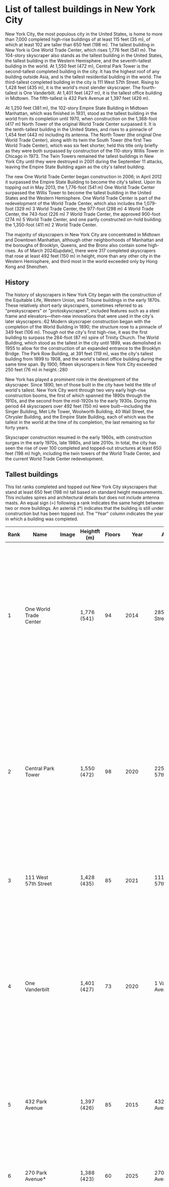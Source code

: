 # List of tallest buildings in New York City

New York City, the most populous city in the United States, is home to more than 7,000 completed high-rise buildings of at least 115 feet (35 m), of which at least 102 are taller than 650 feet (198 m). The tallest building in New York is One World Trade Center, which rises 1,776 feet (541 m). The 104-story skyscraper also stands as the tallest building in the United States, the tallest building in the Western Hemisphere, and the seventh-tallest building in the world. At 1,550 feet (472 m), Central Park Tower is the second-tallest completed building in the city. It has the highest roof of any building outside Asia, and is the tallest residential building in the world. The third-tallest completed building in the city is 111 West 57th Street. Rising to 1,428 feet (435 m), it is the world's most slender skyscraper. The fourth-tallest is One Vanderbilt. At 1,401 feet (427 m), it is the tallest office building in Midtown. The fifth-tallest is 432 Park Avenue at 1,397 feet (426 m).

At 1,250 feet (381 m), the 102-story Empire State Building in Midtown Manhattan, which was finished in 1931, stood as the tallest building in the world from its completion until 1970, when construction on the 1,368-foot (417 m) North Tower of the original World Trade Center surpassed it. It is the tenth-tallest building in the United States, and rises to a pinnacle of 1,454 feet (443 m) including its antenna. The North Tower (the original One World Trade Center), along with its twin the South Tower (the first Two World Trade Center), which was six feet shorter, held this title only briefly as they were both surpassed by construction of the 110-story Willis Tower in Chicago in 1973\. The Twin Towers remained the tallest buildings in New York City until they were destroyed in 2001 during the September 11 attacks, leaving the Empire State Building again as the city's tallest building.

The new One World Trade Center began construction in 2006; in April 2012 it surpassed the Empire State Building to become the city's tallest. Upon its topping out in May 2013, the 1,776-foot (541 m) One World Trade Center surpassed the Willis Tower to become the tallest building in the United States and the Western Hemisphere. One World Trade Center is part of the redevelopment of the World Trade Center, which also includes the 1,079-foot (329 m) 3 World Trade Center, the 977-foot (298 m) 4 World Trade Center, the 743-foot (226 m) 7 World Trade Center, the approved 900-foot (274 m) 5 World Trade Center, and one partly constructed on-hold building: the 1,350-foot (411 m) 2 World Trade Center.

The majority of skyscrapers in New York City are concentrated in Midtown and Downtown Manhattan, although other neighborhoods of Manhattan and the boroughs of Brooklyn, Queens, and the Bronx also contain some high-rises.
As of March 2024\[update], there were 317 completed skyscrapers that rose at least 492 feet (150 m) in height, more than any other city in the Western Hemisphere, and third most in the world exceeded only by Hong Kong and Shenzhen.

History
-------

The history of skyscrapers in New York City began with the construction of the Equitable Life, Western Union, and Tribune buildings in the early 1870s. These relatively short early skyscrapers, sometimes referred to as "preskyscrapers" or "protoskyscrapers", included features such as a steel frame and elevators—then-new innovations that were used in the city's later skyscrapers.: 62 Modern skyscraper construction began with the completion of the World Building in 1890; the structure rose to a pinnacle of 349 feet (106 m). Though not the city's first high-rise, it was the first building to surpass the 284-foot (87 m) spire of Trinity Church. The World Building, which stood as the tallest in the city until 1899, was demolished in 1955 to allow for the construction of an expanded entrance to the Brooklyn Bridge. The Park Row Building, at 391 feet (119 m), was the city's tallest building from 1899 to 1908, and the world's tallest office building during the same time span. By 1900, fifteen skyscrapers in New York City exceeded 250 feet (76 m) in height.: 280

New York has played a prominent role in the development of the skyscraper. Since 1890, ten of those built in the city have held the title of world's tallest. New York City went through two very early high-rise construction booms, the first of which spanned the 1890s through the 1910s, and the second from the mid-1920s to the early 1930s. During this period 44 skyscrapers over 492 feet (150 m) were built—including the Singer Building, Met Life Tower, Woolworth Building, 40 Wall Street, the Chrysler Building, and the Empire State Building, each of which was the tallest in the world at the time of its completion, the last remaining so for forty years.

Skyscraper construction resumed in the early 1960s, with construction surges in the early 1970s, late 1980s, and late 2010s. In total, the city has seen the rise of over 100 completed and topped-out structures at least 650 feet (198 m) high, including the twin towers of the World Trade Center, and the current World Trade Center redevelopment.

Tallest buildings
-----------------

This list ranks completed and topped out New York City skyscrapers that stand at least 650 feet (198 m) tall based on standard height measurements. This includes spires and architectural details but does not include antenna masts. An equal sign (\=) following a rank indicates the same height between two or more buildings. An asterisk (\*) indicates that the building is still under construction but has been topped out. The "Year" column indicates the year in which a building was completed.

| Rank | Name | Image | Heightft (m) | Floors | Year | Address | Coordinates | Notes |
| --- | --- | --- | --- | --- | --- | --- | --- | --- |
| 1 | One World Trade Center |  | 1,776 (541\) | 94 | 2014 | 285 Fulton Street | 40°42′47″N 74°00′49″W﻿ / ﻿40\.713°N 74\.0135°W﻿ / 40\.713; -74\.0135﻿ (One World Trade Center) | Also known as the Freedom Tower. Tallest building in the Western Hemisphere by architectural height. Tallest building in New York City and the United States. 7th-tallest building in the world. Roof height is 1,368 feet (417 m), the same as the original World Trade Center. Footprint of the building is 200 by 200 feet (61 by 61 m), the same as each of the Twin Towers. |
| 2 | Central Park Tower |  | 1,550 (472\) | 98 | 2020 | 225 West 57th Street | 40°45′57″N 73°58′51″W﻿ / ﻿40\.7659°N 73\.98089°W﻿ / 40\.7659; -73\.98089﻿ (Central Park Tower) | Also known as Nordstrom Tower. At 1,550 feet, it has the highest roof height of any building outside Asia, surpassing the Willis Tower by 100 feet (30 m). The building is also the tallest residential building in the world both by roof height and architectural height. Top floor marketed as 130 but has 99 actual floors. Construction was delayed in 2015 and resumed in 2017\. Topped out in September 2019\. |
| 3 | 111 West 57th Street |  | 1,428 (435\) | 85 | 2021 | 111 West 57th Street | 40°45′52″N 73°58′40″W﻿ / ﻿40\.76455°N 73\.97765°W﻿ / 40\.76455; -73\.97765﻿ (111 West 57th Street) | Also known as Steinway Tower. Second-tallest residential building in the world; the world's most slender skyscraper. |
| 4 | One Vanderbilt |  | 1,401 (427\) | 73 | 2020 | 1 Vanderbilt Avenue | 40°45′11″N 73°58′43″W﻿ / ﻿40\.7530°N 73\.9785°W﻿ / 40\.7530; -73\.9785﻿ (One Vanderbilt) | Second-tallest office building in NYC. Tallest all-office building in Midtown Manhattan. Due to floor ceilings between 14 and 20 feet in height, it has fewer stories than most buildings of similar height; its top floor is numbered 93\. Has the highest panoramic elevator in the world. The building topped out in September 2019 and formally opened on September 14, 2020\. |
| 5 | 432 Park Avenue |  | 1,397 (426\) | 85 | 2015 | 432 Park Avenue | 40°45′41″N 73°58′19″W﻿ / ﻿40\.761389°N 73\.971806°W﻿ / 40\.761389; -73\.971806﻿ (432 Park Avenue) | Fifth-tallest building overall in NYC, third-tallest by roof height, third-tallest residential building in the world; 31st-tallest building in the world; 6th-tallest building in the United States. |
| 6 | 270 Park Avenue\* |  | 1,388 (423\) | 60 | 2025 | 270 Park Avenue | 40°45′21″N 73°58′31″W﻿ / ﻿40\.7558°N 73\.9754°W﻿ / 40\.7558; -73\.9754﻿ (270 Park Avenue) | JPMorgan Chase is replacing its headquarters; the new tower was approved by the New York City Council in May 2019\. Topped out in November 2023\. |
| 7 | 30 Hudson Yards |  | 1,270 (387\) | 73 | 2019 | 500 West 33rd Street | 40°45′15″N 74°00′03″W﻿ / ﻿40\.75409°N 74\.00080°W﻿ / 40\.75409; -74\.00080﻿ (30 Hudson Yards) | Opened March 15, 2019, tallest building in Hudson Yards. It has the highest outdoor observation deck in the Western Hemisphere and highest open-air building ascent in the world. Top floor marketed as 101\. |
| 8 | Empire State Building |  | 1,250 (381\) | 102 | 1931 | 350 Fifth Avenue | 40°44′54″N 73°59′08″W﻿ / ﻿40\.748433°N 73\.985656°W﻿ / 40\.748433; -73\.985656﻿ (Empire State Building) | First building in the world to contain over 100 floors. Built in just 13 months during the Great Depression, it was the world's tallest building from its completion in 1931 until the World Trade Center was completed in 1972, and was New York City's tallest building after the World Trade Center was destroyed in the attacks of September 11, 2001, until 2012, when it was surpassed by One World Trade Center. With its antenna, it is 1,454 feet (443 m) tall. |
| 9 | Bank of America Tower |  | 1,200 (366\) | 55 | 2009 | 1101 Sixth Avenue | 40°45′19″N 73°59′03″W﻿ / ﻿40\.755278°N 73\.984167°W﻿ / 40\.755278; -73\.984167﻿ (Bank of America Tower) | First skyscraper to receive a Platinum LEED certification. Roof height is 953\.5 feet (291 m). |
| 10 | 3 World Trade Center |  | 1,079 (329\) | 80 | 2018 | 175 Greenwich Street | 40°42′39″N 74°00′42″W﻿ / ﻿40\.71090°N 74\.01160°W﻿ / 40\.71090; -74\.01160﻿ (3 World Trade Center) | Topped out in June 2016\. Officially opened June 11, 2018\. |
| 11 | The Brooklyn Tower |  | 1,066 (325\) | 74 | 2022 | 9 DeKalb Avenue | 40°41′25″N 73°58′56″W﻿ / ﻿40\.690278°N 73\.982222°W﻿ / 40\.690278; -73\.982222﻿ (9 DeKalb Avenue) | Topped out in October 2021 to become the tallest building in Brooklyn, the tallest building in the outer boroughs, the tallest building on Long Island, and the tallest building in New York State outside Manhattan Island. |
| 12 | 53W53 |  | 1,050 (320\) | 77 | 2019 | 53 West 53rd Street | 40°45′42″N 73°58′42″W﻿ / ﻿40\.76160°N 73\.97840°W﻿ / 40\.76160; -73\.97840﻿ (53W53\) | Formerly known as Tower Verre, topped out in August 2018\. |
| 13 \= | Chrysler Building |  | 1,046 (319\) | 77 | 1930 | 405 Lexington Avenue | 40°45′06″N 73°58′31″W﻿ / ﻿40\.7517°N 73\.9753°W﻿ / 40\.7517; -73\.9753﻿ (Chrysler Building) | Tied for 20th-tallest in the United States; first building in the world to rise higher than 1,000 feet (305 m); stood as the tallest building in the world from 1930 until 1931 when it was surpassed by the Empire State Building; tallest steel-framed brick building in the world. During construction, it and 40 Wall Street overtook the Eiffel Tower as the world's tallest human-made structures. |
| 13 \= | The New York Times Building |  | 1,046 (319\) | 52 | 2007 | 620 Eighth Avenue | 40°45′23″N 73°59′24″W﻿ / ﻿40\.756389°N 73\.99°W﻿ / 40\.756389; -73\.99﻿ (The New York Times Building) | Tied for 20th-tallest in the United States. Also known as the Times Tower. The first high-rise building in the United States to have a ceramic sunscreen curtain wall. |
| 15 | The Spiral |  | 1,031 (314\) | 66 | 2022 | 435 Tenth Avenue | 40°45′19″N 73°59′58″W﻿ / ﻿40\.75533°N 73\.999568°W﻿ / 40\.75533; -73\.999568﻿ (The Spiral) | 34th Street and 10th Avenue, at the north end of the High Line. Almost every floor will have its own outdoor terrace. |
| 16 | One57 |  | 1,004 (306\) | 75 | 2014 | 157 West 57th Street | 40°45′55″N 73°58′45″W﻿ / ﻿40\.7653°N 73\.9791°W﻿ / 40\.7653; -73\.9791﻿ (One57\) | First of the Billionaires' Row supertalls to be completed. |
| 17 | 520 Fifth Avenue\* |  | 1,002 (305\) | 88 | 2026 | 520 Fifth Avenue | 40°45′16″N 73°58′50″W﻿ / ﻿40\.75444°N 73\.98056°W﻿ / 40\.75444; -73\.98056﻿ (520 Fifth Avenue) | Mixed-use building with office space on the lower stories and residences above. The building topped out in October 2024\. |
| 18 | 35 Hudson Yards |  | 1,000 (305\) | 72 | 2019 | 532–560 West 33rd Street | 40°45′16″N 74°00′09″W﻿ / ﻿40\.75455°N 74\.00240°W﻿ / 40\.75455; -74\.00240﻿ (35 Hudson Yards) | Tallest mixed-use (residential and hotel) skyscraper in the city, topped out in June 2018\. |
| 19 | One Manhattan West |  | 996 (304\) | 67 | 2019 | 401 Ninth Avenue | 40°45′10″N 73°59′52″W﻿ / ﻿40\.7527°N 73\.9977°W﻿ / 40\.7527; -73\.9977﻿ (1 Manhattan West) | Tallest building in the Manhattan West development. Topped out in August 2018 and opened on October 30, 2019\. |
| 20 | 50 Hudson Yards |  | 981 (299\) | 58 | 2022 | 504 West 34th Street | 40°45′16″N 74°00′00″W﻿ / ﻿40\.754578°N 74\.000119°W﻿ / 40\.754578; -74\.000119﻿ (50 Hudson Yards) | Last tower under construction as part of Hudson Yards' Phase 1, anchored by BlackRock. |
| 21 | 4 World Trade Center |  | 977 (298\) | 72 | 2014 | 150 Greenwich Street | 40°42′37″N 74°00′43″W﻿ / ﻿40\.71040°N 74\.01195°W﻿ / 40\.71040; -74\.01195﻿ (4 World Trade Center) | Also known as 150 Greenwich Street, part of the rebuilding of the World Trade Center. |
| 22 | 70 Pine Street |  | 952 (290\) | 67 | 1932 | 70 Pine Street | 40°42′23″N 74°00′28″W﻿ / ﻿40\.70645°N 74\.00765°W﻿ / 40\.70645; -74\.00765﻿ (70 Pine Street) | 39th-tallest building in the United States; formerly known as the American International Building and the Cities Service Building. 70 Pine was transformed into a residential skyscraper with 644 rental residences, 132 hotel rooms and 35,000 square feet of retail space, opening in 2015\. It was the third-tallest building in the world upon completion. It stood as the tallest building in Lower Manhattan from the time of its completion until the construction of the original World Trade Center towers in the 1970s, then regained that status after 9/11, holding it until the construction of the new One World Trade Center building. |
| 23 | 220 Central Park South |  | 950 (290\) | 67 | 2019 | 220 59th Street | 40°46′02″N 73°58′49″W﻿ / ﻿40\.7671°N 73\.9802°W﻿ / 40\.7671; -73\.9802﻿ (220 Central Park South) | Topped out in 2017\. |
| 24 | Two Manhattan West |  | 935 (285\) | 58 | 2024 | 401 West 31st Street | 40°45′08″N 73°59′53″W﻿ / ﻿40\.752090°N 73\.997949°W﻿ / 40\.752090; -73\.997949﻿ (2 Manhattan West) | Construction began after law firm Cravath, Swaine \& Moore signed a lease for 13 floors in October 2019\. Topped out in November 2021\. |
| 25 | 40 Wall Street |  | 927 (283\) | 71 | 1930 | 40 Wall Street | 40°42′25″N 74°00′35″W﻿ / ﻿40\.706964°N 74\.009672°W﻿ / 40\.706964; -74\.009672﻿ (40 Wall Street) | 44th-tallest building in the United States; Formerly known as the Bank of Manhattan Trust Building and currently known as the Trump Building, a more permanent name is 40 Wall Street. Was world's tallest building for less than two months before being surpassed by the Chrysler Building. |
| 26 | Four Seasons Hotel New York Downtown |  | 926 (282\) | 67 | 2016 | 27 Barclay Street | 40°42′47″N 74°00′34″W﻿ / ﻿40\.713167°N 74\.009311°W﻿ / 40\.713167; -74\.009311﻿ (Four Seasons Hotel New York Downtown) | Also known as 30 Park Place. Topped out in March 2015\. |
| 27 | Citigroup Center |  | 915 (279\) | 59 | 1977 | 601 Lexington Avenue | 40°45′31″N 73°58′13″W﻿ / ﻿40\.758533°N 73\.970314°W﻿ / 40\.758533; -73\.970314﻿ (Citigroup Center) | Formerly Citicorp Center and now known as 601 Lexington Avenue. |
| 28 | 15 Hudson Yards |  | 914 (279\) | 70 | 2019 | 545 West 30th Street | 40°45′13″N 74°00′12″W﻿ / ﻿40\.7535°N 74\.0032°W﻿ / 40\.7535; -74\.0032﻿ (15 Hudson Yards) | Topped out in February 2018\. |
| 28 \= | 125 Greenwich Street\* |  | 912 (278\) | 72 | 2024 | 125 Greenwich Street | 40°42′33″N 74°00′46″W﻿ / ﻿40\.709167°N 74\.012778°W﻿ / 40\.709167; -74\.012778﻿ (125 Greenwich Street) | Topped out in March 2019\. |
| 30 | 10 Hudson Yards |  | 878 (268\) | 52 | 2016 | 501 West 30th Street | 40°45′09″N 74°00′04″W﻿ / ﻿40\.7525°N 74\.001°W﻿ / 40\.7525; -74\.001﻿ (10 Hudson Yards) | First of the Hudson Yards towers to be completed. |
| 31 | 8 Spruce Street |  | 870 (265\) | 76 | 2011 | 8 Spruce Street | 40°42′39″N 74°00′20″W﻿ / ﻿40\.710833°N 74\.005556°W﻿ / 40\.710833; -74\.005556﻿ (8 Spruce Street) | Also known as Beekman Tower and New York by Gehry. |
| 32 | Trump World Tower |  | 861 (262\) | 72 | 2001 | 845 United Nations Plaza (First Avenue) | 40°45′08″N 73°58′04″W﻿ / ﻿40\.7523°N 73\.9677°W﻿ / 40\.7523; -73\.9677﻿ (Trump World Tower) | Tallest residential building in the world from 2000 until 2003\. |
| 33 | 425 Park Avenue |  | 860 (262\) | 44 | 2021 | 425 Park Avenue | 40°45′38″N 73°58′16″W﻿ / ﻿40\.760542°N 73\.971157°W﻿ / 40\.760542; -73\.971157﻿ (425 Park Avenue) | Topped out in December 2018\. |
| 34 | 262 Fifth Avenue\* |  | 860 (262\) | 56 | 2025 | 262 Fifth Avenue |  | Topped out in April 2024\. Upon opening, the building will yield 26 condominium units. |
| 35 | 30 Rockefeller Plaza |  | 850 (259\) | 70 | 1933 | 30 Rockefeller Plaza | 40°45′32″N 73°58′44″W﻿ / ﻿40\.7590°N 73\.9790°W﻿ / 40\.7590; -73\.9790﻿ (30 Rockefeller Plaza) | Also known as the Comcast Building, formerly known as the GE Building, and the RCA Building before that; colloquially referred to as "30 Rock" for its address, houses NBC Studios and the Top of the Rock observation deck. |
| 36 \= | One Manhattan Square |  | 847 (258\) | 72 | 2019 | 250 South Street | 40°42′37″N 73°59′29″W﻿ / ﻿40\.71040°N 73\.99140°W﻿ / 40\.71040; -73\.99140﻿ (One Manhattan Square) | Topped out in September 2017\. Also known as 250 South Street or 227 Cherry Street. |
| 36 \= | Sutton Tower |  | 847 (258\) | 65 | 2022 | 426–432 East 58th Street | 40°45′30″N 73°57′41″W﻿ / ﻿40\.758291°N 73\.961256°W﻿ / 40\.758291; -73\.961256﻿ (Sutton 58\) | Residential tower rising in Sutton Place, also known as 3 Sutton Place. |
| 38 | The Orchard\* |  | 823 (251\) | 69 | 2026 | 27-48 Jackson Avenue | 40°44′53″N 73°56′21″W﻿ / ﻿40\.7480°N 73\.9392°W﻿ / 40\.7480; -73\.9392﻿ (27-48 Jackson Ave) | Topped out in July 2024\. The tallest building in Queens, and the second tallest building outside of Manhattan behind The Brooklyn Tower. |
| 39 | 56 Leonard Street |  | 821 (250\) | 57 | 2016 | 56 Leonard Street | 40°43′04″N 74°00′23″W﻿ / ﻿40\.71765°N 74\.00635°W﻿ / 40\.71765; -74\.00635﻿ (56 Leonard Street) | The tallest structure in Tribeca. |
| 40 | CitySpire |  | 814 (248\) | 75 | 1987 | 156 West 56th Street | 40°45′52″N 73°58′47″W﻿ / ﻿40\.764444°N 73\.979722°W﻿ / 40\.764444; -73\.979722﻿ (CitySpire Center) | Was NYC's tallest mixed-use building at the time of its completion. |
| 41 | 28 Liberty Street |  | 813 (248\) | 60 | 1961 | 28 Liberty Street | 40°42′28″N 74°00′32″W﻿ / ﻿40\.707778°N 74\.008889°W﻿ / 40\.707778; -74\.008889﻿ (28 Liberty Street) | Known until sale in 2015 as One Chase Manhattan Plaza. |
| 42 | 4 Times Square |  | 809 (247\) | 48 | 1999 | 1472 Broadway | 40°45′21″N 73°59′09″W﻿ / ﻿40\.755833°N 73\.985833°W﻿ / 40\.755833; -73\.985833﻿ (4 Times Square) | Height is 809 feet to mast structure. Roof height is 701 feet. Antenna height is 1118 feet. Formerly known as the Condé Nast Building. |
| 43 | MetLife Building |  | 808 (246\) | 59 | 1963 | 200 Park Avenue | 40°45′12″N 73°58′36″W﻿ / ﻿40\.753333°N 73\.976667°W﻿ / 40\.753333; -73\.976667﻿ (MetLife Building) | Formerly known as the Pan Am Building. |
| 44 | 731 Lexington Avenue |  | 806 (246\) | 54 | 2004 | 731 Lexington Avenue | 40°45′43″N 73°58′05″W﻿ / ﻿40\.762°N 73\.968°W﻿ / 40\.762; -73\.968﻿ (731 Lexington Avenue) | It houses the headquarters of Bloomberg L.P. and as a result, is sometimes referred to informally as Bloomberg Tower. |
| 45 | 126 Madison Avenue |  | 805 (245\) | 56 | 2021 | 15 East 30th Street | 40°44′44″N 73°59′07″W﻿ / ﻿40\.74566°N 73\.98516°W﻿ / 40\.74566; -73\.98516﻿ (15 East 30th Street) | Also known as Madison House, topped out in June 2019\. |
| 46 | 138 East 50th Street |  | 803 (245\) | 64 | 2019 | 138 East 50th Street | 40°45′21″N 73°58′19″W﻿ / ﻿40\.75590°N 73\.97190°W﻿ / 40\.75590; -73\.97190﻿ (138 East 50th Street) | Topped out in November 2017\. Also known as The Centrale. |
| 47 | 130 William Street |  | 800 (244\) | 66 | 2023 | 130 William Street | 40°42′23″N 74°00′28″W﻿ / ﻿40\.70645°N 74\.00765°W﻿ / 40\.70645; -74\.00765﻿ (130 William Street) | Topped out in May 2019\. |
| 48 | Woolworth Building |  | 792 (241\) | 58 | 1913 | 233 Broadway | 40°42′44″N 74°00′29″W﻿ / ﻿40\.712222°N 74\.008056°W﻿ / 40\.712222; -74\.008056﻿ (Woolworth Building) | Tallest building in the world from 1913 until 1930, before being surpassed by 40 Wall Street. |
| 49 | 111 Murray Street |  | 788 (240\) | 60 | 2018 | 111 Murray Street | 40°42′56″N 74°00′46″W﻿ / ﻿40\.71555°N 74\.01275°W﻿ / 40\.71555; -74\.01275﻿ (111 Murray Street) | Completed in 2018\. |
| 50 | 520 Park Avenue |  | 781 (238\) | 54 | 2018 | 520 Park Avenue | 40°45′51″N 73°58′12″W﻿ / ﻿40\.764028°N 73\.97°W﻿ / 40\.764028; -73\.97﻿ (520 Park Avenue) | Topped out in April 2017\. |
| 51 \= | 50 West Street |  | 779 (237\) | 64 | 2018 | 50 West Street | 40°42′29″N 74°00′54″W﻿ / ﻿40\.70800°N 74\.01505°W﻿ / 40\.70800; -74\.01505﻿ (50 West Street) | Topped out in October 2015\. |
| 51 \= | 55 Hudson Yards |  | 779 (237\) | 51 | 2018 | 550 West 34th Street | 40°45′19″N 74°00′06″W﻿ / ﻿40\.755229°N 74\.001676°W﻿ / 40\.755229; -74\.001676﻿ (55 Hudson Yards) | Topped out in April 2017\. |
| 53 \= | One Worldwide Plaza |  | 778 (237\) | 47 | 1989 | 825 Eighth Avenue | 40°45′45″N 73°59′16″W﻿ / ﻿40\.7624°N 73\.9877°W﻿ / 40\.7624; -73\.9877﻿ (One Worldwide Plaza) | Commercial office tower on Eighth Avenue |
| 53 \= | Madison Square Park Tower |  | 778 (237\) | 61 | 2017 | 45 East 22nd Street | 40°44′24″N 73°59′14″W﻿ / ﻿40\.7399°N 73\.9872°W﻿ / 40\.7399; -73\.9872﻿ (Madison Square Park Tower) | Topped out in May 2016\. |
| 55 | 50 West 66th Street |  | 775 (236\) | 52 | 2025 | 50 West 66th Street |  | Topped out in May 2024\. |
| 56 | Skyline Tower |  | 763 (233\) | 67 | 2021 | 23-15 44th Drive | 40°45′02″N 73°56′10″W﻿ / ﻿40\.7505°N 73\.9362°W﻿ / 40\.7505; -73\.9362﻿ (Skyline Tower) | The second tallest building in Queens, and the third-tallest in the outer boroughs. Topped out in October 2019\. |
| 57 | 19 Dutch |  | 758 (231\) | 63 | 2018 | 19 Dutch Street | 40°42′35″N 74°00′35″W﻿ / ﻿40\.7098°N 74\.0096°W﻿ / 40\.7098; -74\.0096﻿ (19 Dutch) | Also called 118 Fulton Street. Topped out in May 2016\. |
| 58 | Carnegie Hall Tower |  | 757 (231\) | 60 | 1991 | 152 West 57th Street | 40°45′53″N 73°58′47″W﻿ / ﻿40\.7648°N 73\.9797°W﻿ / 40\.7648; -73\.9797﻿ (Carnegie Hall Tower) | The main shaft is a mere 50 feet (15 m) wide. |
| 59 \= | 383 Madison Avenue |  | 755 (230\) | 47 | 2001 | 383 Madison Avenue | 40°45′20″N 73°58′37″W﻿ / ﻿40\.75560°N 73\.97705°W﻿ / 40\.75560; -73\.97705﻿ (383 Madison Avenue) | Formerly known as Bear Stearns World Headquarters. |
| 59 \= | Sven |  | 755 (230\) | 67 | 2021 | 29–37 41st Avenue | 40°45′00″N 73°56′11″W﻿ / ﻿40\.750063°N 73\.936507°W﻿ / 40\.750063; -73\.936507﻿ (Queens Plaza Park) | Third-tallest building in Queens after Skyline Tower and The Orchard. Topped out in June 2020\. |
| 61 | 1717 Broadway |  | 753 (230\) | 68 | 2013 | 1717 Broadway | 40°45′52″N 73°58′57″W﻿ / ﻿40\.76435°N 73\.98260°W﻿ / 40\.76435; -73\.98260﻿ (1717 Broadway) | It houses the Courtyard \& Residence Inn Manhattan/Central Park hotel. Tallest hotel in the Western Hemisphere. |
| 62 | AXA Equitable Center |  | 752 (229\) | 51 | 1985 | 787 Seventh Avenue | 40°45′42″N 73°58′54″W﻿ / ﻿40\.76170°N 73\.98160°W﻿ / 40\.76170; -73\.98160﻿ (AXA Equitable Center) | Formerly known as the Equitable Building and Equitable Center West. |
| 63 \= | 1251 Avenue of the Americas |  | 750 (229\) | 54 | 1972 | 1251 Sixth Avenue | 40°45′36″N 73°58′53″W﻿ / ﻿40\.76005°N 73\.98135°W﻿ / 40\.76005; -73\.98135﻿ (1251 Avenue of the Americas) | Formerly known as the Exxon Building. |
| 63 \= | One Penn Plaza |  | 750 (229\) | 57 | 1972 | 250 West 34th Street | 40°45′05″N 73°59′35″W﻿ / ﻿40\.751389°N 73\.993056°W﻿ / 40\.751389; -73\.993056﻿ (One Penn Plaza) | Tallest building in the Penn Plaza complex. |
| 63 \= | Deutsche Bank Center North Tower |  | 750 (229\) | 55 | 2004 | 10 Columbus Circle | 40°46′08″N 73°58′59″W﻿ / ﻿40\.76890°N 73\.98305°W﻿ / 40\.76890; -73\.98305﻿ (Time Warner Center North Tower) | Originally constructed as the AOL Time Warner Center; in 2021 the complex was renamed the Deutsche Bank Center. |
| 63 \= | Deutsche Bank Center South Tower | 750 (229\) | 55 | 2004 | 10 Columbus Circle | 40°46′06″N 73°59′01″W﻿ / ﻿40\.76830°N 73\.98365°W﻿ / 40\.76830; -73\.98365﻿ (Time Warner Center South Tower) |
| 63 \= | 200 West Street |  | 750 (229\) | 44 | 2010 | 200 West Street | 40°42′53″N 74°00′51″W﻿ / ﻿40\.71480°N 74\.01425°W﻿ / 40\.71480; -74\.01425﻿ (200 West Street) | Also known as Goldman Sachs World Headquarters. |
| 68 \= | One Astor Plaza |  | 745 (227\) | 54 | 1972 | 1515 Broadway | 40°45′29″N 73°59′11″W﻿ / ﻿40\.75800°N 73\.98645°W﻿ / 40\.75800; -73\.98645﻿ (One Astor Plaza) | Located on the site formerly occupied by the Hotel Astor. Houses the world headquarters of Paramount Global. |
| 68 \= | 60 Wall Street |  | 745 (227\) | 55 | 1989 | 60 Wall Street | 40°42′23″N 74°00′30″W﻿ / ﻿40\.70635°N 74\.00845°W﻿ / 40\.70635; -74\.00845﻿ (60 Wall Street) | Also known as Deutsche Bank Building. |
| 70 \= | One Liberty Plaza |  | 743 (226\) | 54 | 1972 | 165 Broadway | 40°42′35″N 74°00′41″W﻿ / ﻿40\.709722°N 74\.011389°W﻿ / 40\.709722; -74\.011389﻿ (One Liberty Plaza) | Formerly known as the U.S. Steel Building. |
| 70 \= | 7 World Trade Center |  | 743 (226\) | 49 | 2006 | 250 Greenwich Street | 40°42′48″N 74°00′43″W﻿ / ﻿40\.7133°N 74\.0120°W﻿ / 40\.7133; -74\.0120﻿ (7 World Trade Center) | First tower in the new World Trade Center complex to be completed. |
| 72 | 20 Exchange Place |  | 741 (226\) | 57 | 1931 | 20 Exchange Place | 40°42′20″N 74°00′35″W﻿ / ﻿40\.705556°N 74\.009722°W﻿ / 40\.705556; -74\.009722﻿ (20 Exchange Place) | Formerly known as the City Bank-Farmers Trust Building. Was the fourth-tallest building in New York City when it was finished, behind Chrysler, 40 Wall, and Woolworth Bldgs. |
| 73 | 200 Vesey Street |  | 739 (225\) | 51 | 1986 | 200 Vesey Street | 40°42′49″N 74°00′53″W﻿ / ﻿40\.713611°N 74\.014722°W﻿ / 40\.713611; -74\.014722﻿ (200 Vesey Street) | Formerly known as Three World Financial Center and American Express Tower. |
| 74 | ARO |  | 738 (225\) | 54 | 2018 | 242 West 53rd Street | 40°45′49″N 73°59′03″W﻿ / ﻿40\.76365°N 73\.98409°W﻿ / 40\.76365; -73\.98409﻿ (ARO) | Topped out in June 2017\. Also known as 242 West 53rd Street and Roseland Tower. |
| 75 | 1540 Broadway |  | 733 (223\) | 42 | 1990 | 1540 Broadway | 40°45′29″N 73°59′05″W﻿ / ﻿40\.758135°N 73\.984853°W﻿ / 40\.758135; -73\.984853﻿ (1540 Broadway) | Also known as Bertelsmann Building. |
| 76 | Lumen |  | 731 (223\) | 66 | 2026 | 43-30 24th Street | 40°44′56″N 73°56′38″W﻿ / ﻿40\.749°N 73\.944°W﻿ / 40\.749; -73\.944﻿ (43-30 24th Street) | Foundation work began in December 2022, and the building rose above street level in March 2023 and topped off in July 2024\. The building will be residential, with 921 units and ground-floor commercial space.  |
| 77 | The Eugene |  | 730 (223\) | 64 | 2017 | 401 West 31st Street | 40°45′08″N 73°59′56″W﻿ / ﻿40\.7523°N 73\.9990°W﻿ / 40\.7523; -73\.9990﻿ (The Eugene) | Topped out in April 2016\. |
| 78 | Times Square Tower |  | 726 (221\) | 47 | 2004 | 7 Times Square | 40°45′20″N 73°59′12″W﻿ / ﻿40\.7555°N 73\.9867°W﻿ / 40\.7555; -73\.9867﻿ (Times Square Tower) |  |
| 79 | Brooklyn Point |  | 722 (220\) | 57 | 2020 | 138 Willoughby Street | 40°41′31″N 73°58′59″W﻿ / ﻿40\.69185°N 73\.98299°W﻿ / 40\.69185; -73\.98299﻿ (Brooklyn Point) | Topped-out in April 2019, it is the second-tallest building in the borough of Brooklyn. |
| 80 | Metropolitan Tower |  | 716 (218\) | 68 | 1985 | 146 West 57th Street | 40°45′54″N 73°58′45″W﻿ / ﻿40\.76495°N 73\.9791°W﻿ / 40\.76495; -73\.9791﻿ (Metropolitan Tower) | Immediately adjacent to Carnegie Hall Tower, separated by the Russian Tea Room. |
| 81 | 252 East 57th Street |  | 715 (218\) | 65 | 2016 | 252 East 57th Street | 40°45′34″N 73°57′59″W﻿ / ﻿40\.759306°N 73\.966389°W﻿ / 40\.759306; -73\.966389﻿ (252 East 57th Street) | Topped out in October 2015\. Completed in 2017\. |
| 82 | Selene |  | 711 (217\) | 61 | 2018 | 100 East 53rd Street | 40°45′30″N 73°58′17″W﻿ / ﻿40\.758333°N 73\.971389°W﻿ / 40\.758333; -73\.971389﻿ (100 East 53rd Street) | Topped out in January 2016\. |
| 83 | General Motors Building |  | 705 (215\) | 50 | 1968 | 767 Fifth Avenue | 40°45′50″N 73°58′21″W﻿ / ﻿40\.763889°N 73\.9725°W﻿ / 40\.763889; -73\.9725﻿ (General Motors Building) | Occupies a full city block. |
| 84 | 25 Park Row |  | 702 (214\) | 54 | 2020 | 25 Park Row | 40°42′41″N 74°00′26″W﻿ / ﻿40\.711361°N 74\.007306°W﻿ / 40\.711361; -74\.007306﻿ (25 Park Row) | Also known as 23 Park Row. |
| 85 | Metropolitan Life Insurance Company Tower |  | 700 (213\) | 50 | 1909 | 1 Madison Avenue | 40°44′28″N 73°59′15″W﻿ / ﻿40\.741239°N 73\.9874°W﻿ / 40\.741239; -73\.9874﻿ (Metropolitan Life Insurance Company Tower) | Tallest building in the world from 1909 until 1913 before being surpassed by the Woolworth Building. |
| 86 | 500 Fifth Avenue |  | 697 (212\) | 59 | 1931 | 500 Fifth Avenue | 40°45′14″N 73°58′53″W﻿ / ﻿40\.7538°N 73\.9813°W﻿ / 40\.7538; -73\.9813﻿ (500 Fifth Avenue) | Became a city landmark in 2010\. |
| 87 | 601 West 29th Street |  | 695 (212\) | 58 | 2022 | 601 West 29th Street | 40°45′10″N 74°00′16″W﻿ / ﻿40\.7529°N 74\.0045°W﻿ / 40\.7529; -74\.0045﻿ (601 West 29th Street) | Topped out. Received construction financing in June 2019; construction was underway as of July 2020\. |
| 88 | Americas Tower |  | 692 (211\) | 48 | 1992 | 1177 Sixth Avenue | 40°45′26″N 73°58′58″W﻿ / ﻿40\.7572°N 73\.9827°W﻿ / 40\.7572; -73\.9827﻿ (Americas Tower) | Also known as 1177 Avenue of the Americas. |
| 89 | Solow Building |  | 689 (210\) | 49 | 1974 | 9 West 57th Street | 40°45′50″N 73°58′29″W﻿ / ﻿40\.763861°N 73\.974794°W﻿ / 40\.763861; -73\.974794﻿ (Solow Building) |  |
| 90 | 140 Broadway |  | 688 (210\) | 52 | 1967 | 140 Broadway | 40°42′31″N 74°00′36″W﻿ / ﻿40\.708611°N 74\.01°W﻿ / 40\.708611; -74\.01﻿ (140 Broadway) | Also known as Marine Midland Building, HSBC Bank Building. |
| 91 \= | 277 Park Avenue |  | 687 (209\) | 50 | 1963 | 277 Park Avenue | 40°45′20″N 73°58′31″W﻿ / ﻿40\.75551°N 73\.9752°W﻿ / 40\.75551; -73\.9752﻿ (277 Park Avenue) |  |
| 91 \= | 55 Water Street |  | 687 (209\) | 53 | 1972 | 55 Water Street | 40°42′12″N 74°00′33″W﻿ / ﻿40\.7032°N 74\.0091°W﻿ / 40\.7032; -74\.0091﻿ (55 Water Street) |  |
| 91 \= | 5 Beekman Street |  | 687 (209\) | 47 | 2017 | 5 Beekman Street | 40°42′40″N 74°00′25″W﻿ / ﻿40\.7111°N 74\.0070°W﻿ / 40\.7111; -74\.0070﻿ (5 Beekman Street) | Also known as The Beekman Hotel \& Residences. |
| 94 | Morgan Stanley Building |  | 685 (209\) | 42 | 1989 | 1585 Broadway | 40°45′37″N 73°59′08″W﻿ / ﻿40\.760386°N 73\.985678°W﻿ / 40\.760386; -73\.985678﻿ (Morgan Stanley Building) | Also known as 1585 Broadway. It houses the Morgan Stanley World Headquarters. |
| 95 | Penguin Random House Tower |  | 684 (208\) | 52 | 2003 | 1745 Broadway | 40°45′55″N 73°58′57″W﻿ / ﻿40\.7653°N 73\.9825°W﻿ / 40\.7653; -73\.9825﻿ (Penguin Random House Tower) |  |
| 96 | Four Seasons Hotel New York |  | 682 (208\) | 52 | 1993 | 57 East 57th Street | 40°45′44″N 73°58′17″W﻿ / ﻿40\.762222°N 73\.971389°W﻿ / 40\.762222; -73\.971389﻿ (Four Seasons Hotel New York) |  |
| 97 | Sky |  | 676 (206\) | 61 | 2015 | 605 West 42nd Street | 40°45′41″N 73°59′55″W﻿ / ﻿40\.7614°N 73\.9986°W﻿ / 40\.7614; -73\.9986﻿ (Sky) | Also known as 605 West 42nd Street and Atelier II. Largest single tower residence in New York City. Sky comprises 1,175 luxury units and includes more than 70,000 sq ft of amenity space. |
| 98 | 1221 Avenue of the Americas |  | 674 (205\) | 51 | 1972 | 1221 Sixth Avenue | 40°45′33″N 73°58′54″W﻿ / ﻿40\.759167°N 73\.981667°W﻿ / 40\.759167; -73\.981667﻿ (1221 Avenue of the Americas) | Formerly known as the McGraw-Hill Building. |
| 99 \= | One Grand Central Place |  | 673 (205\) | 53 | 1930 | 60 East 42nd Street | 40°45′08″N 73°58′44″W﻿ / ﻿40\.7522°N 73\.9788°W﻿ / 40\.7522; -73\.9788﻿ (One Grand Central Place) | Formerly known as the Lincoln Building. |
| 99 \= | One Court Square |  | 673 (205\) | 50 | 1990 | 2501 Jackson Avenue, Long Island City | 40°44′49″N 73°56′38″W﻿ / ﻿40\.747083°N 73\.943889°W﻿ / 40\.747083; -73\.943889﻿ (One Court Square) | Tallest building in the Borough of Queens from 1990 to 2021\. Formerly known as the Citigroup Building. |
| 99 \= | Barclay Tower |  | 673 (205\) | 56 | 2007 | 10 Barclay Street | 40°42′44″N 74°00′33″W﻿ / ﻿40\.712194°N 74\.009083°W﻿ / 40\.712194; -74\.009083﻿ (Barclay Tower) |  |
| 99 \= | 277 Fifth Avenue |  | 673 (205\) | 55 | 2018 | 277 Fifth Avenue | 40°44′44″N 73°59′11″W﻿ / ﻿40\.745661°N 73\.986275°W﻿ / 40\.745661; -73\.986275﻿ (277 Fifth Avenue) | Topped out in March 2018\. |
| 103 \= | Paramount Plaza |  | 670 (204\) | 48 | 1970 | 1633 Broadway | 40°45′44″N 73°59′04″W﻿ / ﻿40\.7621°N 73\.98445°W﻿ / 40\.7621; -73\.98445﻿ (Paramount Plaza) | Formerly the Uris Building. |
| 103 \= | 161 Maiden Lane\* |  | 670 (204\) | 60 | On hold | 161 Maiden Lane | 40°42′20″N 74°00′17″W﻿ / ﻿40\.705533°N 74\.004779°W﻿ / 40\.705533; -74\.004779﻿ (161 Maiden Lane) | Also known as One Seaport. Topped out in August 2018\. |
| 105 | 200 Amsterdam Avenue |  | 668 (204\) | 55 | 2021 | 200 Amsterdam Avenue | 40°46′36″N 73°59′00″W﻿ / ﻿40\.7768°N 73\.9833°W﻿ / 40\.7768; -73\.9833﻿ (200 Amsterdam) | Tallest building on the Upper West Side; topped-out in August 2019\. |
| 106 | 45 Park Place\* |  | 667 (203\) | 43 | On hold | 45 Park Place | 40°42′49″N 74°00′36″W﻿ / ﻿40\.713611°N 74\.01°W﻿ / 40\.713611; -74\.01﻿ (45 Park Place) | Topped out by October 2019\. |
| 107 | Trump Tower |  | 664 (202\) | 58 | 1982 | 725 Fifth Avenue | 40°45′45″N 73°58′26″W﻿ / ﻿40\.7625°N 73\.9738°W﻿ / 40\.7625; -73\.9738﻿ (Trump Tower) |  |
| 108 | 1 Wall Street |  | 654 (199\) | 50 | 1932 | 1 Wall Street | 40°42′26″N 74°00′42″W﻿ / ﻿40\.707222°N 74\.011667°W﻿ / 40\.707222; -74\.011667﻿ (1 Wall Street) | It was formerly called Bank of New York Building and Irving Trust Building. |
| 109 \= | 599 Lexington Avenue |  | 653 (199\) | 51 | 1986 | 599 Lexington Avenue | 40°45′28″N 73°58′15″W﻿ / ﻿40\.7578°N 73\.9707°W﻿ / 40\.7578; -73\.9707﻿ (599 Lexington Avenue) |  |
| 109 \= | Silver Towers I |  | 653 (199\) | 58 | 2009 | 620 West 42nd Street | 40°45′39″N 73°59′57″W﻿ / ﻿40\.760722°N 73\.999194°W﻿ / 40\.760722; -73\.999194﻿ (Silver Towers I) | Also known as River Place. |
| 109 \= | Silver Towers II | 653 (199\) | 58 | 2009 | 620 West 42nd Street | 40°45′39″N 73°59′57″W﻿ / ﻿40\.760722°N 73\.999194°W﻿ / 40\.760722; -73\.999194﻿ (Silver Towers II) | Also known as River Place. |
| 112 | 712 Fifth Avenue |  | 650 (198\) | 53 | 1990 | 712 Fifth Avenue | 40°45′44″N 73°58′30″W﻿ / ﻿40\.7622°N 73\.975°W﻿ / 40\.7622; -73\.975﻿ (712 Fifth Avenue) |  |

### Tallest buildings by pinnacle height

This list ranks buildings in New York City based on pinnacle height measurement, which includes antenna masts. Standard architectural height measurement, which excludes non-architectural antennas in building height, is included for comparative purposes. An equal sign (\=) following a rank indicates the same height between two or more buildings. The "Year" column indicates the year in which a building was completed.

| Pinn. Rank | Std. Rank | Name | Pinnacle heightft (m) | Standard heightft (m) | Floors | Year | Sources |
| --- | --- | --- | --- | --- | --- | --- | --- |
| 1 | 1 | One World Trade Center | 1,792 (546\) | 1,776 (541\) | 104 | 2014 |  |
| 2 | 2 | Central Park Tower | 1,550 (472\) | 1,550 (472\) | 98 | 2020 |  |
| 3 | 7 | Empire State Building | 1,454 (443\) | 1,250 (381\) | 102 | 1931 |  |
| 4 | 3 | 111 West 57th Street | 1,428 (435\) | 1,428 (435\) | 84 | 2021 |  |
| 5 | 4 | One Vanderbilt | 1,401 (427\) | 1,401 (427\) | 59 | 2020 |  |
| 6 | 5 | 432 Park Avenue | 1,397 (426\) | 1,397 (426\) | 85 | 2015 |  |
| 7 | 6 | 270 Park Avenue | 1,388 (423\) | 1,388 (423\) | 60 | 2025 |  |
| 8 | 7 | 30 Hudson Yards | 1,270 (387\) | 1,270 (387\) | 73 | 2019 |  |
| 9 | 9 | Bank of America Tower | 1,200 (366\) | 1,200 (366\) | 55 | 2009 |  |
| 10 | 39 | Condé Nast Building | 1,118 (341\) | 809 (247\) | 48 | 1999 |  |
| 11 | 10 | 3 World Trade Center | 1,079 (329\) | 1,079 (329\) | 69 | 2018 |  |
| 12 | 11 | The Brooklyn Tower | 1,066 (325\) | 1,066 (325\) | 73 | 2022 |  |
| 13 | 12 | 53W53 | 1,050 (320\) | 1,050 (320\) | 77 | 2019 |  |
| 14 | 13 | Chrysler Building | 1,046 (319\) | 1,046 (319\) | 77 | 1930 |  |
| 15 | 14 | New York Times Building | 1,046 (319\) | 1,046 (319\) | 52 | 2007 |  |
| 16 | 15 | The Spiral | 1,041 (317\) | 1,041 (317\) | 66 | 2023 |  |
| 17 | 16 | 35 Hudson Yards | 1,009 (308\) | 1,009 (308\) | 72 | 2019 |  |
| 18 | 17 | One57 | 1,004 (306\) | 1,004 (306\) | 75 | 2014 |  |
| 19 | 18 | One Manhattan West | 996 (304\) | 996 (304\) | 67 | 2019 |  |
| 20 | 19 | 50 Hudson Yards | 981 (299\) | 981 (299\) | 58 | 2022 |  |
| 21 | 20 | 4 World Trade Center | 977 (298\) | 977 (298\) | 65 | 2014 |  |

### Tallest buildings in each borough

This lists the tallest building in each borough of New York City based on standard height measurement. The "Year" column indicates the year in which a building was completed.

| Borough | Name | Heightft (m) | Floors | Year | Source |
| --- | --- | --- | --- | --- | --- |
| Bronx | Harlem River Park Towers I \& II | 428 (130\) | 44 | 1975 |  |
| Brooklyn | The Brooklyn Tower | 1,066 (325\) | 73 | 2022 |  |
| Manhattan | One World Trade Center | 1,776 (541\) | 104 | 2014 |  |
| Queens | The Orchard | 823 (251\) | 69 | 2024 |  |
| Staten Island | Old Church of St. Joachim and St. Anne | 225 (69\) | 1 | 1891 |  |

Tallest under construction or proposed
--------------------------------------

### Under construction

This lists buildings that are currently under construction in New York City and are expected to rise to a height of at least 650 feet (198 m). Buildings under construction that have already been topped out are also included, as are those whose construction has been suspended. For buildings whose heights have not yet been released by their developers, this table uses a floor count of 50 stories as the cutoff.

| Name | Heightft (m) | Floors | Year(est.) | Address | Coordinates | Notes |
| --- | --- | --- | --- | --- | --- | --- |
| 2 World Trade Center | 1,350 (411\) | 84 | — | 200 Greenwich Street | 40°42′43″N 74°00′40″W﻿ / ﻿40\.7120°N 74\.0110°W﻿ / 40\.7120; -74\.0110﻿ (2 World Trade Center) | Would become the second-tallest building in the new World Trade Center complex upon completion. As of June 2020, construction is on hold after the completion of foundation work due to a lack of tenants. Both Bjarke Ingels and Norman Foster have proposed designs for the building, the final design will depend upon a prospective tenant's needs. |
| 41–47 West 57th Street | 1,100 (335\) | 63 | — | 41–47 West 57th Street |  | Proposed by developer Sedesco with a design by OMA. Demolition work was completed on the site as of August 2021\. Construction reportedly began in 2023\. |
| 570 Fifth Avenue | 1,100 (335\) | 78 | 2028 | 570 Fifth Avenue |  | Extell filed permits with several different potential plans for a supertall building on the site in late 2021\. Demolition of existing structures was completed in 2023\. Construction reportedly began in 2023\. |
| 740 Eighth Avenue | 1,067 (325\) | 52 | 2027 | 740 Eighth Avenue | 40°45′34″N 73°59′16″W﻿ / ﻿40\.7595°N 73\.9877°W﻿ / 40\.7595; -73\.9877﻿ (740 Eighth Avenue) | Approved by the city in December 2021\. Excavation underway as of October 2022\. Plans call for a hotel, with a "vertical-drop" ride and observation tower. |
| 45 Broad Street |  |  | — | 45 Broad Street | 40°42′20″N 74°00′41″W﻿ / ﻿40\.705556°N 74\.011389°W﻿ / 40\.705556; -74\.011389﻿ (3 Hudson Boulevard) | Would become the tallest residential building in Downtown Manhattan if completed; has been on hold since 2020\. |
| 3 Hudson Boulevard | 987 (301\) | 56 | — | 555 West 34th Street | 40°45′20″N 74°00′06″W﻿ / ﻿40\.755646°N 74\.001638°W﻿ / 40\.755646; -74\.001638﻿ (3 Hudson Boulevard) | Formerly known as GiraSole. The project remains on hold, though the developer's head of commercial leasing said in November 2021 that he is "hopeful that we'll have more significant news in the next six months or so" about the status of the project. |
| 343 Madison Avenue | 844 (257\) | 40 | 2026 | 343 Madison Avenue | — | Under-construction office tower developed by Boston Properties to replace the former Metropolitan Transportation Authority headquarters across from Grand Central Terminal. Demolition was completed in March 2023\. Norges Bank Investment Management has invested in the building. |
| 80 Flatbush | 840 (256\) | 74 | 2027 | — | — | Approved by the New York City Council in September 2018\. The development will have two buildings; excavation on the site of the shorter building began in late 2021\. |
| 111 Washington Street | 820 (250\) | 64 | 2026 | 111 Washington Street | — | Excavation work on the site was first reported in June 2023 and was still underway as of October 2023\. The building will include 462 residential units, 7,000 square feet of commercial space, and a 60-foot-long rear yard. |
| 100 West 37th Street | 785 (239\) | 68 | 2026 | 989–993 Sixth Avenue | — | Demolition began in 2023\. The building will be residential, with 300 condominiums. |

\* Table entries with dashes (—) indicate that information regarding expected building heights or dates of completion has not yet been released.

### Approved

This table lists buildings that are approved for construction in New York City and are expected to rise at least 650 feet (198 m) in height. For buildings whose heights have not yet been released by their developers, this table uses a floor count of 50 stories as the cutoff.

| Name | Height\*ft (m) | Floors | Year\* | Notes |
| --- | --- | --- | --- | --- |
| 350 Park Avenue | 1,600 (488\) | 62 | 2032 | 350 Park Avenue has been quietly proposed by Vornado Realty Trust after a marketing brochure leaked renderings; the Foster and Partners-designed building would replace BlackRock's current headquarters after the company moves to 50 Hudson Yards in 2022\. In January 2023, Bloomberg reported that Citadel intended to occupy roughly half the building's office space. In December 2023, the developer bought the air rights from the Roman Catholic Archdiocese of New York. |
| 175 Park Avenue | 1,581 (482\) | 85 | 2030 | An Environmental Assessment Statement for 109 East 42nd Street in Midtown East reveals details for a proposed development called Project Commodore, a 1,581-foot-tall skyscraper on the site currently occupied by the Hyatt Grand Central New York. The building will be developed by RXR Realty and TF Cornerstone to designs by architectural firm Skidmore, Owings \& Merrill. Some images of plans for the new structure were released by SOM in early 2021\. Scott Rechler, CEO of RXR, anticipates the building will be complete by 2030\. |
| 360 Tenth Avenue | 1,000 (305\) | — | — | Class A office building proposed by property owner McCourt Global and designed by Skidmore, Owings \& Merrill. Construction planned to commence in 2024\. |
| 5 World Trade Center | 917 (280\) | 80 | 2029 | New design unveiled in February 2021\. Construction is anticipated to begin in 2024\. |
| 260 South Street Tower I | 798 (243\) | 73 | — | Approved by the City Planning Commission in December 2018\. |
| 260 South Street Tower II | 748 (228\) | 67 | — | Approved by the City Planning Commission in December 2018\. |
| 259 Clinton Street | 730 (223\) | 62 | — | Approved by the City Planning Commission in December 2018\. |
| 10 West 57th Street | 672 (205\) | 52 | — | Ultra-luxury condominium tower proposed by Sheldon Solow; the former buildings on the site were under demolition as of May 2020\. |

### Proposed

This table lists buildings that are proposed for construction in New York City and are expected to rise at least 650 feet (198 m) in height. For buildings whose heights have not yet been released by their developers, this table uses a floor count of 50 stories as the cutoff.

| Name | Height ft (m) | Floors | Notes |
| --- | --- | --- | --- |
| Affirmation Tower | 1,664 (507\) | 95 | David Adjaye designed the proposal for the site for developer Don Peebles. The request for proposal for which the plan was submitted has been revised by New York governor Kathy Hochul and now requires affordable housing, decreasing the likelihood of the building's construction. A compromise was made where affordable housing would replace the office space. |
| Tower Fifth | 1,556 (474\) | 96 | Tower Fifth is a slender office tower proposed by 432 Park Avenue developer Harry B. Macklowe of Macklowe Properties, would become the second-tallest tower in the Western Hemisphere and 15th-tallest in the world if completed as planned. |
| 80 South Street | 1,438 (438\) | 113 | As of June 2019, the site is for sale after Chinese developer Oceanwide Holdings ran into financial difficulties. |
| Hudson Yards Phase II – Tower B | 1,376 (419\) | 74 |  |
| 265 West 45th Street | 1,312 (400\) | 98 | Redevelopment of a Midtown address for a possible supertall office building. |
| Wynn New York City | 1,189 (362\) | 80 | Wynn New York City is a proposed integrated resort and casino which has been proposed as part of the Hudson Yards development. Proposed by Related and Wynn Resorts, construction will only occur if Wynn is awarded a casino license for downstate New York. The resort would feature 1,750 rooms and suites, making it one of the largest hotels in New York City. |
| Hudson Yards Phase II – Tower A | 1,172 (357\) | 80 |  |
| 247 Cherry | 1,013 (309\) | 78 | SHoP Architects building being developed by JDS Development Group. Initial plans revealed in April 2016 and approved by the City Planning Commission in December 2018\. As of 2022, the developer is facing legal challenges to the site. |
| PENN15 | 1,000 (305\) | 50 | Proposed by Vornado prior to the financial crisis of 2007–2008; as of 2024 the developer is still seeking an anchor tenant to justify construction. Demolition work was underway in 2023, although, since early 2024, Vornado is still proposing covering the site the site with tennis courts and an event space. Its height has been reduced from 1270 to 1000 feet, but no construction date is certified. The building's location is only 2 blocks away from the Empire State Building.  |
| 321 East 96th Street | 760 (232\) | 68 | Proposed by AvalonBay Communities, would become the tallest building in East Harlem. |
| 205 Montague Street | 672 (205\) | 47 | Permits filed in March 2024\. |

ft (m)

\* Table entries with dashes (—) indicate that information regarding building heights or dates of completion has not yet been released.

Tallest destroyed or demolished
-------------------------------

This table lists buildings in New York City that were destroyed or demolished and at one time stood at least 500 feet (152 m) in height.

| Name | Image | Heightft (m) | Floors | Completedin | Destroyedin | Notes |
| --- | --- | --- | --- | --- | --- | --- |
| 1 World Trade Center (original) |  | 1,368 (417\) | 110 | 1972 | 2001 | Destroyed in the September 11 attacks; stood as the tallest building in the world from 1972 until 1974\. |
| 2 World Trade Center (original) |  | 1,362 (415\) | 110 | 1973 | 2001 | Destroyed in the September 11 attacks. |
| 270 Park Avenue |  | 707 (215\) | 52 | 1960 | 2021 | Also known as JPMorgan Chase Tower and formerly the Union Carbide Building. Demolition of the current building started in 2019, making it the tallest building in the world to be voluntarily demolished. A newer building will be built on the site, it will be 716 ft (218 m) taller than the demolished building, and will be completed in 2024\. |
| Singer Building |  | 612 (187\) | 41 | 1908 | 1968 | Demolished to make room for One Liberty Plaza; stood as tallest building in the world from 1908 until 1909\. Tallest building ever to be demolished until the September 11 attacks, and tallest voluntarily demolished building in the world until 2019\. |
| 7 World Trade Center (original) |  | 570 (174\) | 47 | 1987 | 2001 | Destroyed in the September 11 attacks. |
| Deutsche Bank Building |  | 517 (158\) | 39 | 1974 | 2011 | Deconstructed due to damage sustained in the September 11 attacks. |

Timeline of tallest buildings
-----------------------------

This lists buildings that once held the title of tallest building in New York City. Both Trinity Church and the Empire State Building have held the title twice, the latter following the destruction of the World Trade Center in the September 11 attacks. The Empire State Building was surpassed by One World Trade Center in 2012\.

| Name | Image | Address | Years astallest | Heightft (m) | Floors | Notes |
| --- | --- | --- | --- | --- | --- | --- |
| Collegiate Reformed Protestant Dutch Church |  | Fort Amsterdam | 1643–1846 | Unknown | 1 | Demolished |
| Trinity Church |  | 79 Broadway | 1846–1853 | 279 (85\) | 1 |  |
| Latting Observatory(1853–1856\) |  | 42nd Street and Fifth Avenue | 1853–1854 | 315 (96\) | 3 | Height reduced by 75 feet (23 m) in 1854;burned down in 1856 |
| Trinity Church |  | 79 Broadway | 1854–1890 | 279 (85\) | 1 |  |
| World Building(1890–1955\) |  | 73 Park Avenue | 1890–1894 | 309 (94\) | 20 | Demolished in 1955 |
| Manhattan Life Insurance Building(1894–1964\) |  | 64–70 Broadway | 1894–1899 | 348 (106\) | 18 | Demolished in 1964 |
| Park Row Building |  | 13–21 Park Row | 1899–1908 | 391 (119\) | 30 |  |
| Singer Building(1908–1968\) |  | 149 Broadway | 1908–1909 | 612 (187\) | 47 | Demolished in 1968 |
| Metropolitan Life Insurance Company Tower |  | 1 Madison Avenue | 1909–1913 | 700 (213\) | 50 |  |
| Woolworth Building |  | 233 Broadway | 1913–1929 | 792 (241\) | 57 |  |
| Bank of Manhattan Trust Building |  | 40 Wall Street | 1929-1930 | 927 (283\) | 71 |  |
| Chrysler Building |  | 405 Lexington Avenue | 1930–1931 | 1,046 (319\) | 77 |  |
| Empire State Building |  | 350 Fifth Avenue | 1931–1971 | 1,250 (381\) | 102 |  |
| 1 World Trade Center(1971–2001\) |  | 1 World Trade Center | 1971–2001 | 1,368 (417\) | 110 | Destroyed in the September 11, 2001, attacks |
| Empire State Building |  | 350 Fifth Avenue | 2001–2012 | 1,250 (381\) | 102 |  |
| One World Trade Center |  | 1 World Trade Center | 2012–present | 1,776 (541\) | 104 |  |
